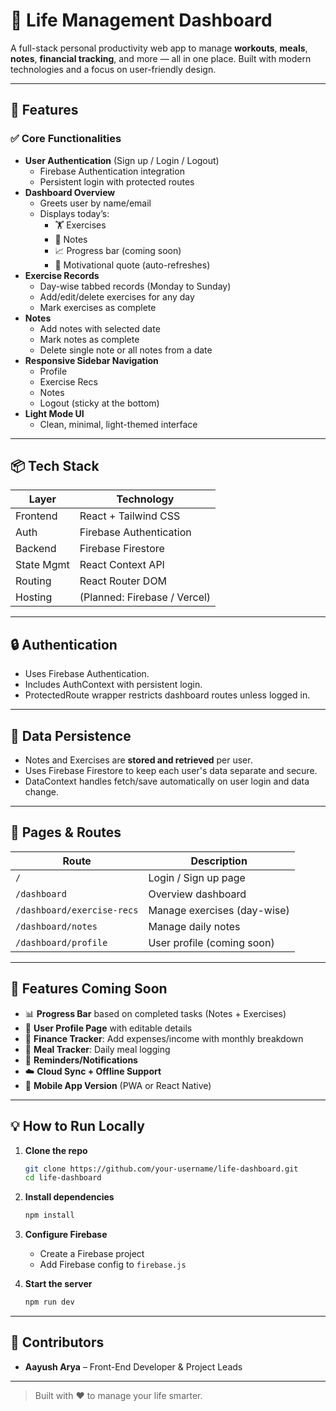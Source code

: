 
# 🧠 Life Management Dashboard

A full-stack personal productivity web app to manage **workouts**, **meals**, **notes**, **financial tracking**, and more — all in one place. Built with modern technologies and a focus on user-friendly design.

---

## 🚀 Features

### ✅ **Core Functionalities**
- **User Authentication** (Sign up / Login / Logout)
  - Firebase Authentication integration
  - Persistent login with protected routes
- **Dashboard Overview**
  - Greets user by name/email
  - Displays today’s:
    - 🏋️ Exercises
    - 📝 Notes
    - 📈 Progress bar (coming soon)
    - 💬 Motivational quote (auto-refreshes)
- **Exercise Records**
  - Day-wise tabbed records (Monday to Sunday)
  - Add/edit/delete exercises for any day
  - Mark exercises as complete
- **Notes**
  - Add notes with selected date
  - Mark notes as complete
  - Delete single note or all notes from a date
- **Responsive Sidebar Navigation**
  - Profile
  - Exercise Recs
  - Notes
  - Logout (sticky at the bottom)
- **Light Mode UI**
  - Clean, minimal, light-themed interface

---

## 📦 Tech Stack

| Layer       | Technology              |
|-------------|--------------------------|
| Frontend    | React + Tailwind CSS     |
| Auth        | Firebase Authentication  |
| Backend     | Firebase Firestore       |
| State Mgmt  | React Context API        |
| Routing     | React Router DOM         |
| Hosting     | (Planned: Firebase / Vercel) |

---

## 🔒 Authentication

- Uses Firebase Authentication.
- Includes AuthContext with persistent login.
- ProtectedRoute wrapper restricts dashboard routes unless logged in.

---

## 🔄 Data Persistence

- Notes and Exercises are **stored and retrieved** per user.
- Uses Firebase Firestore to keep each user's data separate and secure.
- DataContext handles fetch/save automatically on user login and data change.

---

## 📌 Pages & Routes

| Route               | Description                      |
|---------------------|----------------------------------|
| `/`                 | Login / Sign up page             |
| `/dashboard`        | Overview dashboard               |
| `/dashboard/exercise-recs` | Manage exercises (day-wise)     |
| `/dashboard/notes`  | Manage daily notes               |
| `/dashboard/profile`| User profile (coming soon)       |

---

## 🧩 Features Coming Soon

- 📊 **Progress Bar** based on completed tasks (Notes + Exercises)
- 👤 **User Profile Page** with editable details
- 💸 **Finance Tracker**: Add expenses/income with monthly breakdown
- 🥗 **Meal Tracker**: Daily meal logging
- 🛑 **Reminders/Notifications**
- ☁️ **Cloud Sync + Offline Support**
- 📱 **Mobile App Version** (PWA or React Native)

---

## 💡 How to Run Locally

1. **Clone the repo**
   ```bash
   git clone https://github.com/your-username/life-dashboard.git
   cd life-dashboard
   ```

2. **Install dependencies**
   ```bash
   npm install
   ```

3. **Configure Firebase**
   - Create a Firebase project
   - Add Firebase config to `firebase.js`

4. **Start the server**
   ```bash
   npm run dev
   ```

---

## 👥 Contributors

- **Aayush Arya** – Front-End Developer & Project Leads

---

> Built with ❤️ to manage your life smarter.
